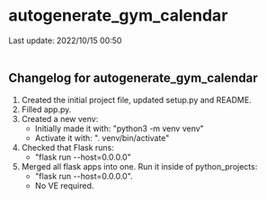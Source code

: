 # autogenerate_gym_calendar
Last update: 2022/10/15 00:50
<br><br>

## Changelog for autogenerate_gym_calendar

1. Created the initial project file, updated setup.py and README.
2. Filled app.py.
3. Created a new venv:
    - Initially made it with: "python3 -m venv venv"
    - Activate it with: ". venv/bin/activate"
4. Checked that Flask runs:
    - "flask run --host=0.0.0.0"
5. Merged all flask apps into one. Run it inside of python_projects:
    - "flask run --host=0.0.0.0".
    - No VE required.
